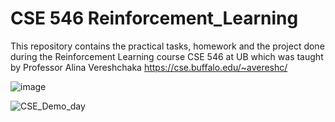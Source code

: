 # CSE 546 Reinforcement_Learning
This repository contains the practical tasks, homework and the project done during the Reinforcement Learning course CSE 546 at UB which was taught by Professor Alina Vereshchaka https://cse.buffalo.edu/~avereshc/



![image](https://user-images.githubusercontent.com/20019800/174954778-92f63e09-b94b-4364-9e81-d41cd685dfb5.png)

![CSE_Demo_day](https://github.com/namantejaswi/Reinforcement_Learning/assets/20019800/cfe67a71-180e-4e10-a506-55f661e8786e)
